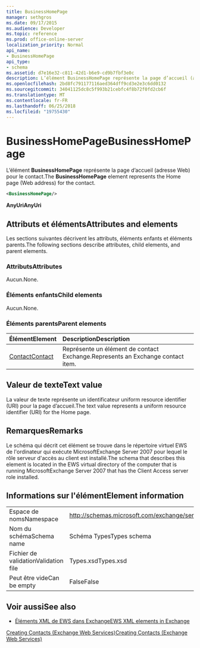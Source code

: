 ```yaml
---
title: BusinessHomePage
manager: sethgros
ms.date: 09/17/2015
ms.audience: Developer
ms.topic: reference
ms.prod: office-online-server
localization_priority: Normal
api_name:
- BusinessHomePage
api_type:
- schema
ms.assetid: d7e16e32-c811-42d1-b6e9-cd9b7fbf3e0c
description: L’élément BusinessHomePage représente la page d’accueil (adresse Web) pour le contact.
ms.openlocfilehash: 2bd8fc791177116aed364dff9cd3e2e3c6dd0132
ms.sourcegitcommit: 34041125dc8c5f993b21cebfc4f8b72f0fd2cb6f
ms.translationtype: MT
ms.contentlocale: fr-FR
ms.lasthandoff: 06/25/2018
ms.locfileid: "19755430"
---
```

# <a name="businesshomepage"></a><span data-ttu-id="84127-103">BusinessHomePage</span><span class="sxs-lookup"><span data-stu-id="84127-103">BusinessHomePage</span></span>

<span data-ttu-id="84127-104">L’élément **BusinessHomePage** représente la page d’accueil (adresse Web) pour le contact.</span><span class="sxs-lookup"><span data-stu-id="84127-104">The **BusinessHomePage** element represents the Home page (Web address) for the contact.</span></span> 
  
```xml
<BusinessHomePage/>
```

 <span data-ttu-id="84127-105">**AnyUri**</span><span class="sxs-lookup"><span data-stu-id="84127-105">**AnyUri**</span></span>
## <a name="attributes-and-elements"></a><span data-ttu-id="84127-106">Attributs et éléments</span><span class="sxs-lookup"><span data-stu-id="84127-106">Attributes and elements</span></span>

<span data-ttu-id="84127-107">Les sections suivantes décrivent les attributs, éléments enfants et éléments parents.</span><span class="sxs-lookup"><span data-stu-id="84127-107">The following sections describe attributes, child elements, and parent elements.</span></span>
  
### <a name="attributes"></a><span data-ttu-id="84127-108">Attributs</span><span class="sxs-lookup"><span data-stu-id="84127-108">Attributes</span></span>

<span data-ttu-id="84127-109">Aucun.</span><span class="sxs-lookup"><span data-stu-id="84127-109">None.</span></span>
  
### <a name="child-elements"></a><span data-ttu-id="84127-110">Éléments enfants</span><span class="sxs-lookup"><span data-stu-id="84127-110">Child elements</span></span>

<span data-ttu-id="84127-111">Aucun.</span><span class="sxs-lookup"><span data-stu-id="84127-111">None.</span></span>
  
### <a name="parent-elements"></a><span data-ttu-id="84127-112">Éléments parents</span><span class="sxs-lookup"><span data-stu-id="84127-112">Parent elements</span></span>

|<span data-ttu-id="84127-113">**Élément**</span><span class="sxs-lookup"><span data-stu-id="84127-113">**Element**</span></span>|<span data-ttu-id="84127-114">**Description**</span><span class="sxs-lookup"><span data-stu-id="84127-114">**Description**</span></span>|
|:-----|:-----|
|[<span data-ttu-id="84127-115">Contact</span><span class="sxs-lookup"><span data-stu-id="84127-115">Contact</span></span>](contact.md) <br/> |<span data-ttu-id="84127-116">Représente un élément de contact Exchange.</span><span class="sxs-lookup"><span data-stu-id="84127-116">Represents an Exchange contact item.</span></span>  <br/> |
   
## <a name="text-value"></a><span data-ttu-id="84127-117">Valeur de texte</span><span class="sxs-lookup"><span data-stu-id="84127-117">Text value</span></span>

<span data-ttu-id="84127-118">La valeur de texte représente un identificateur uniform resource identifier (URI) pour la page d’accueil.</span><span class="sxs-lookup"><span data-stu-id="84127-118">The text value represents a uniform resource identifier (URI) for the Home page.</span></span>
  
## <a name="remarks"></a><span data-ttu-id="84127-119">Remarques</span><span class="sxs-lookup"><span data-stu-id="84127-119">Remarks</span></span>

<span data-ttu-id="84127-120">Le schéma qui décrit cet élément se trouve dans le répertoire virtuel EWS de l'ordinateur qui exécute MicrosoftExchange Server 2007 pour lequel le rôle serveur d'accès au client est installé.</span><span class="sxs-lookup"><span data-stu-id="84127-120">The schema that describes this element is located in the EWS virtual directory of the computer that is running MicrosoftExchange Server 2007 that has the Client Access server role installed.</span></span>
  
## <a name="element-information"></a><span data-ttu-id="84127-121">Informations sur l'élément</span><span class="sxs-lookup"><span data-stu-id="84127-121">Element information</span></span>

|||
|:-----|:-----|
|<span data-ttu-id="84127-122">Espace de noms</span><span class="sxs-lookup"><span data-stu-id="84127-122">Namespace</span></span>  <br/> |http://schemas.microsoft.com/exchange/services/2006/types  <br/> |
|<span data-ttu-id="84127-123">Nom du schéma</span><span class="sxs-lookup"><span data-stu-id="84127-123">Schema name</span></span>  <br/> |<span data-ttu-id="84127-124">Schéma Types</span><span class="sxs-lookup"><span data-stu-id="84127-124">Types schema</span></span>  <br/> |
|<span data-ttu-id="84127-125">Fichier de validation</span><span class="sxs-lookup"><span data-stu-id="84127-125">Validation file</span></span>  <br/> |<span data-ttu-id="84127-126">Types.xsd</span><span class="sxs-lookup"><span data-stu-id="84127-126">Types.xsd</span></span>  <br/> |
|<span data-ttu-id="84127-127">Peut être vide</span><span class="sxs-lookup"><span data-stu-id="84127-127">Can be empty</span></span>  <br/> |<span data-ttu-id="84127-128">False</span><span class="sxs-lookup"><span data-stu-id="84127-128">False</span></span>  <br/> |
   
## <a name="see-also"></a><span data-ttu-id="84127-129">Voir aussi</span><span class="sxs-lookup"><span data-stu-id="84127-129">See also</span></span>



- [<span data-ttu-id="84127-130">Éléments XML de EWS dans Exchange</span><span class="sxs-lookup"><span data-stu-id="84127-130">EWS XML elements in Exchange</span></span>](ews-xml-elements-in-exchange.md)


[<span data-ttu-id="84127-131">Creating Contacts (Exchange Web Services)</span><span class="sxs-lookup"><span data-stu-id="84127-131">Creating Contacts (Exchange Web Services)</span></span>](http://msdn.microsoft.com/library/4845917e-70d1-481c-bbd7-011ec6571789%28Office.15%29.aspx)

